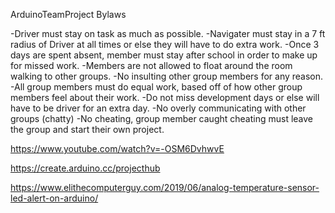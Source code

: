 ArduinoTeamProject
Bylaws

-Driver must stay on task as much as possible.
-Navigater must stay in a 7 ft radius of Driver at all times or else they will have to do extra work.
-Once 3 days are spent absent, member must stay after school in order to make up for missed work.
-Members are not allowed to float around the room walking to other groups.
-No insulting other group members for any reason.
-All group members must do equal work, based off of how other group members feel about their work.
-Do not miss development days or else will  have to be driver for an extra day.
-No overly communicating with other groups (chatty)
-No cheating, group member caught cheating must leave the group and start their own project.

https://www.youtube.com/watch?v=-OSM6DvhwvE

https://create.arduino.cc/projecthub

https://www.elithecomputerguy.com/2019/06/analog-temperature-sensor-led-alert-on-arduino/



